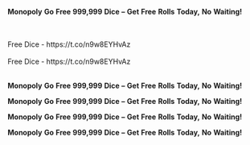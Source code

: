 <strong>Monopoly</strong> <strong>Go</strong> <strong>Free</strong> <strong>999,999</strong> <strong>Dice</strong> <strong>–</strong> <strong>Get</strong> <strong>Free</strong> <strong>Rolls</strong> <strong>Today,</strong> <strong>No</strong> <strong>Waiting!</strong>

<br>
<br>Free Dice - https://t.co/n9w8EYHvAz
<br>
<br>Free Dice - https://t.co/n9w8EYHvAz
<br>
<br>

<strong>Monopoly</strong> <strong>Go</strong> <strong>Free</strong> <strong>999,999</strong> <strong>Dice</strong> <strong>–</strong> <strong>Get</strong> <strong>Free</strong> <strong>Rolls</strong> <strong>Today,</strong> <strong>No</strong> <strong>Waiting!</strong>

<strong>Monopoly</strong> <strong>Go</strong> <strong>Free</strong> <strong>999,999</strong> <strong>Dice</strong> <strong>–</strong> <strong>Get</strong> <strong>Free</strong> <strong>Rolls</strong> <strong>Today,</strong> <strong>No</strong> <strong>Waiting!</strong>

<strong>Monopoly</strong> <strong>Go</strong> <strong>Free</strong> <strong>999,999</strong> <strong>Dice</strong> <strong>–</strong> <strong>Get</strong> <strong>Free</strong> <strong>Rolls</strong> <strong>Today,</strong> <strong>No</strong> <strong>Waiting!</strong>

<strong>Monopoly</strong> <strong>Go</strong> <strong>Free</strong> <strong>999,999</strong> <strong>Dice</strong> <strong>–</strong> <strong>Get</strong> <strong>Free</strong> <strong>Rolls</strong> <strong>Today,</strong> <strong>No</strong> <strong>Waiting!</strong>

